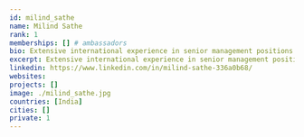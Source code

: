 ```yaml
---
id: milind_sathe
name: Milind Sathe
rank: 1
memberships: [] # ambassadors
bio: Extensive international experience in senior management positions with The Coca-Cola Company in managing operations in diverse emerging markets across continents. Proven track record in building organizational culture, multi-national leadership teams, coaching, mentoring and change management. Passionate about traveling, making friends, experiencing new cultures and cuisines. Ambassador fell in love with Threefold I believe ThreeFold Foundation’s idea holds great promise to empower local communities, develop much needed skills to face the challenges of the impending fourth industrial revolution and make businesses more competitive by making available low cost affordable digital resources.
excerpt: Extensive international experience in senior management positions with The Coca-Cola Company.
linkedin: https://www.linkedin.com/in/milind-sathe-336a0b68/
websites: 
projects: []
image: ./milind_sathe.jpg
countries: [India]
cities: []
private: 1
---
```

